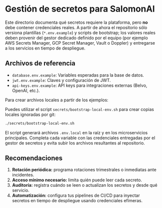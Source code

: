 # Gestión de secretos para SalomonAI

Este directorio documenta qué secretos requiere la plataforma, pero **no** debe
contener credenciales reales. A partir de ahora el repositorio sólo versiona
plantillas (`*.env.example`) y scripts de bootstrap; los valores reales deben
provenir del gestor dedicado definido por el equipo (por ejemplo AWS Secrets
Manager, GCP Secret Manager, Vault o Doppler) y entregarse a los servicios en
tiempo de despliegue.

## Archivos de referencia

- `database.env.example`: Variables esperadas para la base de datos.
- `jwt.env.example`: Claves y configuración de JWT.
- `api-keys.env.example`: API keys para integraciones externas (Belvo, OpenAI, etc.).

Para crear archivos locales a partir de los ejemplos:

Puedes utilizar el script `secrets/bootstrap-local-env.sh` para crear copias
locales ignoradas por git:

```bash
./secrets/bootstrap-local-env.sh
```

El script generará archivos `.env.local` en la raíz y en los microservicios
principales. Completa cada variable con las credenciales entregadas por el
gestor de secretos y evita subir los archivos resultantes al repositorio.

## Recomendaciones

1. **Rotación periódica:** programa rotaciones trimestrales o inmediatas ante
   incidentes.
2. **Acceso mínimo necesario:** limita quién puede leer cada secreto.
3. **Auditoría:** registra cuándo se leen o actualizan los secretos y desde qué
   servicio.
4. **Automatización:** configura tus pipelines de CI/CD para inyectar secretos en
   tiempo de despliegue usando credenciales efímeras.
